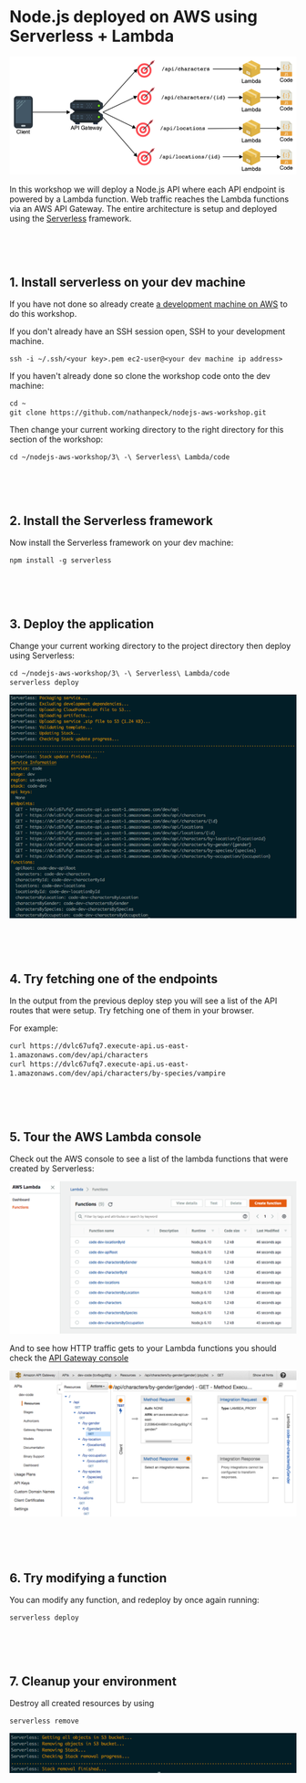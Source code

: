 # Node.js deployed on AWS using Serverless + Lambda

![lambda](images/lambda-architecture.png)

In this workshop we will deploy a Node.js API where each API endpoint is powered by a Lambda function. Web traffic reaches the Lambda functions via an AWS API Gateway. The entire architecture is setup and deployed using the [Serverless](https://serverless.com/) framework.

&nbsp;

&nbsp;

## 1. Install serverless on your dev machine

If you have not done so already create [a development machine on AWS](../1%20-%20Development%20Environment) to do this
workshop.

If you don't already have an SSH session open, SSH to your development machine.

```
ssh -i ~/.ssh/<your key>.pem ec2-user@<your dev machine ip address>
```

If you haven't already done so clone the workshop code onto the dev machine:

```
cd ~
git clone https://github.com/nathanpeck/nodejs-aws-workshop.git
```

Then change your current working directory to the right directory for this section of the workshop:

```
cd ~/nodejs-aws-workshop/3\ -\ Serverless\ Lambda/code
```

&nbsp;

&nbsp;

## 2. Install the Serverless framework

Now install the Serverless framework on your dev machine:

```
npm install -g serverless
```

&nbsp;

&nbsp;

## 3. Deploy the application

Change your current working directory to the project directory then deploy using Serverless:

```
cd ~/nodejs-aws-workshop/3\ -\ Serverless\ Lambda/code
serverless deploy
```

![serverless deploy](./images/serverless-deploy.png)

&nbsp;

&nbsp;

## 4. Try fetching one of the endpoints

In the output from the previous deploy step you will see a list of the API routes that were setup. Try fetching one of them in your browser.

For example:

```
curl https://dvlc67ufq7.execute-api.us-east-1.amazonaws.com/dev/api/characters
curl https://dvlc67ufq7.execute-api.us-east-1.amazonaws.com/dev/api/characters/by-species/vampire
```

&nbsp;

&nbsp;

## 5. Tour the AWS Lambda console

Check out the AWS console to see a list of the lambda functions that were created by Serverless:

![lambda funciton list](./images/function-list.png)

And to see how HTTP traffic gets to your Lambda functions you should check the [API Gateway console](https://us-east-1.console.aws.amazon.com/apigateway/home?region=us-east-1#/apis)

![api gateway](./images/api-gateway.png)

&nbsp;

&nbsp;

## 6. Try modifying a function

You can modify any function, and redeploy by once again running:

```
serverless deploy
```

&nbsp;

&nbsp;

## 7. Cleanup your environment

Destroy all created resources by using

```
serverless remove
```

![serverless remove](./images/serverless-remove.png)
